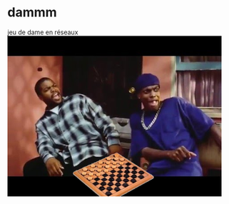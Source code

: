 # dammm
jeu de dame en réseaux
</br>
<img src="/ressource/jeu de dammm.jpg" alt="My cool logo"/>
</br>
